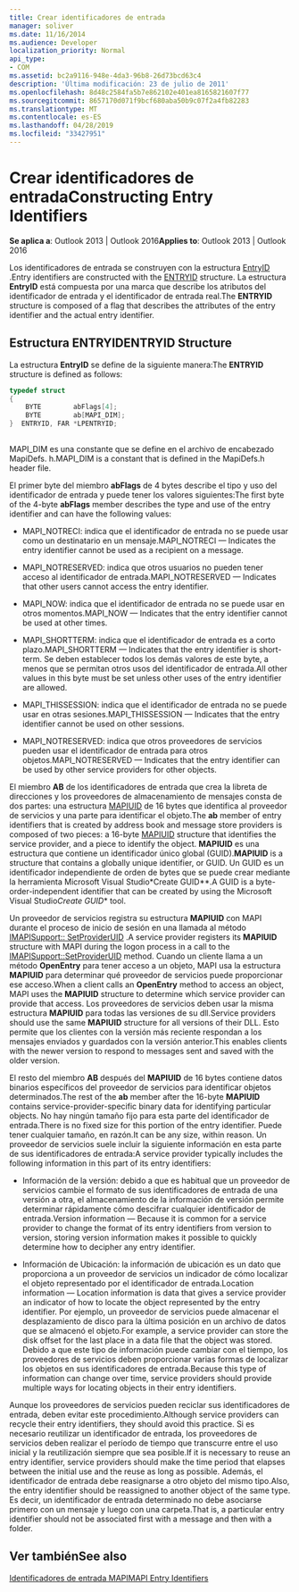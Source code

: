 ```yaml
---
title: Crear identificadores de entrada
manager: soliver
ms.date: 11/16/2014
ms.audience: Developer
localization_priority: Normal
api_type:
- COM
ms.assetid: bc2a9116-948e-4da3-96b8-26d73bcd63c4
description: 'Última modificación: 23 de julio de 2011'
ms.openlocfilehash: 8d48c2584fa5b7e862102e401ea8165821607f77
ms.sourcegitcommit: 8657170d071f9bcf680aba50b9c07f2a4fb82283
ms.translationtype: MT
ms.contentlocale: es-ES
ms.lasthandoff: 04/28/2019
ms.locfileid: "33427951"
---
```

# <a name="constructing-entry-identifiers"></a><span data-ttu-id="c8298-103">Crear identificadores de entrada</span><span class="sxs-lookup"><span data-stu-id="c8298-103">Constructing Entry Identifiers</span></span>

  
  
<span data-ttu-id="c8298-104">**Se aplica a**: Outlook 2013 | Outlook 2016</span><span class="sxs-lookup"><span data-stu-id="c8298-104">**Applies to**: Outlook 2013 | Outlook 2016</span></span> 
  
<span data-ttu-id="c8298-105">Los identificadores de entrada se construyen con la estructura [EntryID](entryid.md) .</span><span class="sxs-lookup"><span data-stu-id="c8298-105">Entry identifiers are constructed with the [ENTRYID](entryid.md) structure.</span></span> <span data-ttu-id="c8298-106">La estructura **EntryID** está compuesta por una marca que describe los atributos del identificador de entrada y el identificador de entrada real.</span><span class="sxs-lookup"><span data-stu-id="c8298-106">The **ENTRYID** structure is composed of a flag that describes the attributes of the entry identifier and the actual entry identifier.</span></span> 
  
## <a name="entryid-structure"></a><span data-ttu-id="c8298-107">Estructura ENTRYID</span><span class="sxs-lookup"><span data-stu-id="c8298-107">ENTRYID Structure</span></span>

<span data-ttu-id="c8298-108">La estructura **EntryID** se define de la siguiente manera:</span><span class="sxs-lookup"><span data-stu-id="c8298-108">The **ENTRYID** structure is defined as follows:</span></span> 
  
```cpp
typedef struct
{
    BYTE        abFlags[4];
    BYTE        ab[MAPI_DIM];
}  ENTRYID, FAR *LPENTRYID;
 
```

<span data-ttu-id="c8298-109">MAPI_DIM es una constante que se define en el archivo de encabezado MapiDefs. h.</span><span class="sxs-lookup"><span data-stu-id="c8298-109">MAPI_DIM is a constant that is defined in the MapiDefs.h header file.</span></span> 
  
<span data-ttu-id="c8298-110">El primer byte del miembro **abFlags** de 4 bytes describe el tipo y uso del identificador de entrada y puede tener los valores siguientes:</span><span class="sxs-lookup"><span data-stu-id="c8298-110">The first byte of the 4-byte **abFlags** member describes the type and use of the entry identifier and can have the following values:</span></span> 
  
- <span data-ttu-id="c8298-111">MAPI_NOTRECI: indica que el identificador de entrada no se puede usar como un destinatario en un mensaje.</span><span class="sxs-lookup"><span data-stu-id="c8298-111">MAPI_NOTRECI — Indicates the entry identifier cannot be used as a recipient on a message.</span></span>
    
- <span data-ttu-id="c8298-112">MAPI_NOTRESERVED: indica que otros usuarios no pueden tener acceso al identificador de entrada.</span><span class="sxs-lookup"><span data-stu-id="c8298-112">MAPI_NOTRESERVED — Indicates that other users cannot access the entry identifier.</span></span>
    
- <span data-ttu-id="c8298-113">MAPI_NOW: indica que el identificador de entrada no se puede usar en otros momentos.</span><span class="sxs-lookup"><span data-stu-id="c8298-113">MAPI_NOW — Indicates that the entry identifier cannot be used at other times.</span></span>
    
- <span data-ttu-id="c8298-114">MAPI_SHORTTERM: indica que el identificador de entrada es a corto plazo.</span><span class="sxs-lookup"><span data-stu-id="c8298-114">MAPI_SHORTTERM — Indicates that the entry identifier is short-term.</span></span> <span data-ttu-id="c8298-115">Se deben establecer todos los demás valores de este byte, a menos que se permitan otros usos del identificador de entrada.</span><span class="sxs-lookup"><span data-stu-id="c8298-115">All other values in this byte must be set unless other uses of the entry identifier are allowed.</span></span>
    
- <span data-ttu-id="c8298-116">MAPI_THISSESSION: indica que el identificador de entrada no se puede usar en otras sesiones.</span><span class="sxs-lookup"><span data-stu-id="c8298-116">MAPI_THISSESSION — Indicates that the entry identifier cannot be used on other sessions.</span></span>
    
- <span data-ttu-id="c8298-117">MAPI_NOTRESERVED: indica que otros proveedores de servicios pueden usar el identificador de entrada para otros objetos.</span><span class="sxs-lookup"><span data-stu-id="c8298-117">MAPI_NOTRESERVED — Indicates that the entry identifier can be used by other service providers for other objects.</span></span>
    
<span data-ttu-id="c8298-118">El miembro **AB** de los identificadores de entrada que crea la libreta de direcciones y los proveedores de almacenamiento de mensajes consta de dos partes: una estructura [MAPIUID](mapiuid.md) de 16 bytes que identifica al proveedor de servicios y una parte para identificar el objeto.</span><span class="sxs-lookup"><span data-stu-id="c8298-118">The **ab** member of entry identifiers that is created by address book and message store providers is composed of two pieces: a 16-byte [MAPIUID](mapiuid.md) structure that identifies the service provider, and a piece to identify the object.</span></span> <span data-ttu-id="c8298-119">**MAPIUID** es una estructura que contiene un identificador único global (GUID).</span><span class="sxs-lookup"><span data-stu-id="c8298-119">**MAPIUID** is a structure that contains a globally unique identifier, or GUID.</span></span> <span data-ttu-id="c8298-120">Un GUID es un identificador independiente de orden de bytes que se puede crear mediante la herramienta Microsoft Visual Studio\*Create GUID\*\*.</span><span class="sxs-lookup"><span data-stu-id="c8298-120">A GUID is a byte-order-independent identifier that can be created by using the Microsoft Visual Studio*Create GUID*\* tool.</span></span> 
  
<span data-ttu-id="c8298-121">Un proveedor de servicios registra su estructura **MAPIUID** con MAPI durante el proceso de inicio de sesión en una llamada al método [IMAPISupport:: SetProviderUID](imapisupport-setprovideruid.md) .</span><span class="sxs-lookup"><span data-stu-id="c8298-121">A service provider registers its **MAPIUID** structure with MAPI during the logon process in a call to the [IMAPISupport::SetProviderUID](imapisupport-setprovideruid.md) method.</span></span> <span data-ttu-id="c8298-122">Cuando un cliente llama a un método **OpenEntry** para tener acceso a un objeto, MAPI usa la estructura **MAPIUID** para determinar qué proveedor de servicios puede proporcionar ese acceso.</span><span class="sxs-lookup"><span data-stu-id="c8298-122">When a client calls an **OpenEntry** method to access an object, MAPI uses the **MAPIUID** structure to determine which service provider can provide that access.</span></span> <span data-ttu-id="c8298-123">Los proveedores de servicios deben usar la misma estructura **MAPIUID** para todas las versiones de su dll.</span><span class="sxs-lookup"><span data-stu-id="c8298-123">Service providers should use the same **MAPIUID** structure for all versions of their DLL.</span></span> <span data-ttu-id="c8298-124">Esto permite que los clientes con la versión más reciente respondan a los mensajes enviados y guardados con la versión anterior.</span><span class="sxs-lookup"><span data-stu-id="c8298-124">This enables clients with the newer version to respond to messages sent and saved with the older version.</span></span> 
  
<span data-ttu-id="c8298-125">El resto del miembro **AB** después del **MAPIUID** de 16 bytes contiene datos binarios específicos del proveedor de servicios para identificar objetos determinados.</span><span class="sxs-lookup"><span data-stu-id="c8298-125">The rest of the **ab** member after the 16-byte **MAPIUID** contains service-provider-specific binary data for identifying particular objects.</span></span> <span data-ttu-id="c8298-126">No hay ningún tamaño fijo para esta parte del identificador de entrada.</span><span class="sxs-lookup"><span data-stu-id="c8298-126">There is no fixed size for this portion of the entry identifier.</span></span> <span data-ttu-id="c8298-127">Puede tener cualquier tamaño, en razón.</span><span class="sxs-lookup"><span data-stu-id="c8298-127">It can be any size, within reason.</span></span> <span data-ttu-id="c8298-128">Un proveedor de servicios suele incluir la siguiente información en esta parte de sus identificadores de entrada:</span><span class="sxs-lookup"><span data-stu-id="c8298-128">A service provider typically includes the following information in this part of its entry identifiers:</span></span> 
  
- <span data-ttu-id="c8298-129">Información de la versión: debido a que es habitual que un proveedor de servicios cambie el formato de sus identificadores de entrada de una versión a otra, el almacenamiento de la información de versión permite determinar rápidamente cómo descifrar cualquier identificador de entrada.</span><span class="sxs-lookup"><span data-stu-id="c8298-129">Version information — Because it is common for a service provider to change the format of its entry identifiers from version to version, storing version information makes it possible to quickly determine how to decipher any entry identifier.</span></span>
    
- <span data-ttu-id="c8298-130">Información de Ubicación: la información de ubicación es un dato que proporciona a un proveedor de servicios un indicador de cómo localizar el objeto representado por el identificador de entrada.</span><span class="sxs-lookup"><span data-stu-id="c8298-130">Location information — Location information is data that gives a service provider an indicator of how to locate the object represented by the entry identifier.</span></span> <span data-ttu-id="c8298-131">Por ejemplo, un proveedor de servicios puede almacenar el desplazamiento de disco para la última posición en un archivo de datos que se almacenó el objeto.</span><span class="sxs-lookup"><span data-stu-id="c8298-131">For example, a service provider can store the disk offset for the last place in a data file that the object was stored.</span></span> <span data-ttu-id="c8298-132">Debido a que este tipo de información puede cambiar con el tiempo, los proveedores de servicios deben proporcionar varias formas de localizar los objetos en sus identificadores de entrada.</span><span class="sxs-lookup"><span data-stu-id="c8298-132">Because this type of information can change over time, service providers should provide multiple ways for locating objects in their entry identifiers.</span></span>
    
<span data-ttu-id="c8298-133">Aunque los proveedores de servicios pueden reciclar sus identificadores de entrada, deben evitar este procedimiento.</span><span class="sxs-lookup"><span data-stu-id="c8298-133">Although service providers can recycle their entry identifiers, they should avoid this practice.</span></span> <span data-ttu-id="c8298-134">Si es necesario reutilizar un identificador de entrada, los proveedores de servicios deben realizar el período de tiempo que transcurre entre el uso inicial y la reutilización siempre que sea posible.</span><span class="sxs-lookup"><span data-stu-id="c8298-134">If it is necessary to reuse an entry identifier, service providers should make the time period that elapses between the initial use and the reuse as long as possible.</span></span> <span data-ttu-id="c8298-135">Además, el identificador de entrada debe reasignarse a otro objeto del mismo tipo.</span><span class="sxs-lookup"><span data-stu-id="c8298-135">Also, the entry identifier should be reassigned to another object of the same type.</span></span> <span data-ttu-id="c8298-136">Es decir, un identificador de entrada determinado no debe asociarse primero con un mensaje y luego con una carpeta.</span><span class="sxs-lookup"><span data-stu-id="c8298-136">That is, a particular entry identifier should not be associated first with a message and then with a folder.</span></span>
  
## <a name="see-also"></a><span data-ttu-id="c8298-137">Ver también</span><span class="sxs-lookup"><span data-stu-id="c8298-137">See also</span></span>



[<span data-ttu-id="c8298-138">Identificadores de entrada MAPI</span><span class="sxs-lookup"><span data-stu-id="c8298-138">MAPI Entry Identifiers</span></span>](mapi-entry-identifiers.md)

